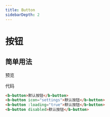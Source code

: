 ```yaml
---
title: Button
sidebarDepth: 2
---
```



# 按钮

<h2>简单用法</h2>

预览

<clientOnly>
  <button-demo></button-demo>
</clientOnly>

代码

```html
<b-button>默认按钮</b-button>
<b-button icon="settings">默认按钮</b-button>
<b-button :loading="true">默认按钮</b-button>
<b-button disabled>默认按钮</b-button>
```